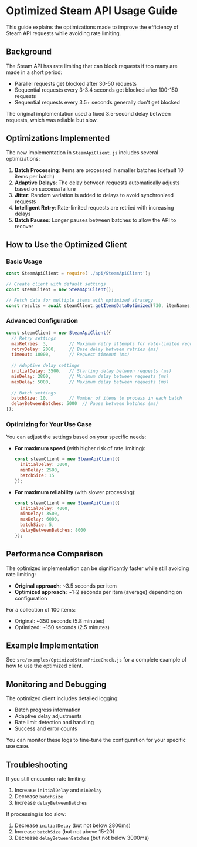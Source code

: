 # Optimized Steam API Usage Guide

This guide explains the optimizations made to improve the efficiency of Steam API requests while avoiding rate limiting.

## Background

The Steam API has rate limiting that can block requests if too many are made in a short period:
- Parallel requests get blocked after 30-50 requests
- Sequential requests every 3-3.4 seconds get blocked after 100-150 requests
- Sequential requests every 3.5+ seconds generally don't get blocked

The original implementation used a fixed 3.5-second delay between requests, which was reliable but slow.

## Optimizations Implemented

The new implementation in `SteamApiClient.js` includes several optimizations:

1. **Batch Processing**: Items are processed in smaller batches (default 10 items per batch)
2. **Adaptive Delays**: The delay between requests automatically adjusts based on success/failure
3. **Jitter**: Random variation is added to delays to avoid synchronized requests
4. **Intelligent Retry**: Rate-limited requests are retried with increasing delays
5. **Batch Pauses**: Longer pauses between batches to allow the API to recover

## How to Use the Optimized Client

### Basic Usage

```javascript
const SteamApiClient = require('./api/SteamApiClient');

// Create client with default settings
const steamClient = new SteamApiClient();

// Fetch data for multiple items with optimized strategy
const results = await steamClient.getItemsDataOptimized(730, itemNames, 1);
```

### Advanced Configuration

```javascript
const steamClient = new SteamApiClient({
  // Retry settings
  maxRetries: 3,        // Maximum retry attempts for rate-limited requests
  retryDelay: 2000,     // Base delay between retries (ms)
  timeout: 10000,       // Request timeout (ms)
  
  // Adaptive delay settings
  initialDelay: 3500,   // Starting delay between requests (ms)
  minDelay: 2800,       // Minimum delay between requests (ms)
  maxDelay: 5000,       // Maximum delay between requests (ms)
  
  // Batch settings
  batchSize: 10,        // Number of items to process in each batch
  delayBetweenBatches: 5000  // Pause between batches (ms)
});
```

### Optimizing for Your Use Case

You can adjust the settings based on your specific needs:

- **For maximum speed** (with higher risk of rate limiting):
  ```javascript
  const steamClient = new SteamApiClient({
    initialDelay: 3000,
    minDelay: 2500,
    batchSize: 15
  });
  ```

- **For maximum reliability** (with slower processing):
  ```javascript
  const steamClient = new SteamApiClient({
    initialDelay: 4000,
    minDelay: 3500,
    maxDelay: 6000,
    batchSize: 5,
    delayBetweenBatches: 8000
  });
  ```

## Performance Comparison

The optimized implementation can be significantly faster while still avoiding rate limiting:

- **Original approach**: ~3.5 seconds per item
- **Optimized approach**: ~1-2 seconds per item (average) depending on configuration

For a collection of 100 items:
- Original: ~350 seconds (5.8 minutes)
- Optimized: ~150 seconds (2.5 minutes)

## Example Implementation

See `src/examples/OptimizedSteamPriceCheck.js` for a complete example of how to use the optimized client.

## Monitoring and Debugging

The optimized client includes detailed logging:

- Batch progress information
- Adaptive delay adjustments
- Rate limit detection and handling
- Success and error counts

You can monitor these logs to fine-tune the configuration for your specific use case.

## Troubleshooting

If you still encounter rate limiting:

1. Increase `initialDelay` and `minDelay`
2. Decrease `batchSize`
3. Increase `delayBetweenBatches`

If processing is too slow:

1. Decrease `initialDelay` (but not below 2800ms)
2. Increase `batchSize` (but not above 15-20)
3. Decrease `delayBetweenBatches` (but not below 3000ms)